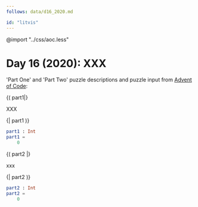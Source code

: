 ```yaml
---
follows: data/d16_2020.md

id: "litvis"
---
```


@import "../css/aoc.less"

# Day 16 (2020): XXX

'Part One' and 'Part Two' puzzle descriptions and puzzle input from [Advent of Code](https://adventofcode.com/2020/day/16):

{( part1|}

XXX

{| part1 )}

```elm {l r}
part1 : Int
part1 =
    0
```

{( part2 |}

xxx

{| part2 )}

```elm {l r}
part2 : Int
part2 =
    0
```
